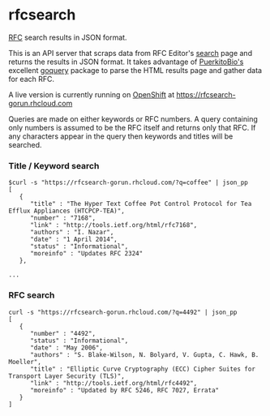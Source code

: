 # rfcsearch

[RFC](https://www.ietf.org/rfc.html) search results in JSON format.

This is an API server that scraps data from RFC Editor's
[search](https://www.rfc-editor.org/search/rfc_search.php) page and
returns the results in JSON format. It takes advantage of
[PuerkitoBio's](https://github.com/PuerkitoBio) excellent
[goquery](https://github.com/PuerkitoBio/goquery) package to parse the
HTML results page and gather data for each RFC.

A live version is currently running on
[OpenShift](https://www.openshift.com/) at
https://rfcsearch-gorun.rhcloud.com

Queries are made on either keywords or RFC numbers. A query containing
only numbers is assumed to be the RFC itself and returns only that
RFC. If any characters appear in the query then keywords and titles
will be searched.

### Title / Keyword search

```
$curl -s "https://rfcsearch-gorun.rhcloud.com/?q=coffee" | json_pp
[
   {
      "title" : "The Hyper Text Coffee Pot Control Protocol for Tea Efflux Appliances (HTCPCP-TEA)",
      "number" : "7168",
      "link" : "http://tools.ietf.org/html/rfc7168",
      "authors" : "I. Nazar",
      "date" : "1 April 2014",
      "status" : "Informational",
      "moreinfo" : "Updates RFC 2324"
   },

...

```

### RFC search

```
curl -s "https://rfcsearch-gorun.rhcloud.com/?q=4492" | json_pp
[
   {
      "number" : "4492",
      "status" : "Informational",
      "date" : "May 2006",
      "authors" : "S. Blake-Wilson, N. Bolyard, V. Gupta, C. Hawk, B. Moeller",
      "title" : "Elliptic Curve Cryptography (ECC) Cipher Suites for Transport Layer Security (TLS)",
      "link" : "http://tools.ietf.org/html/rfc4492",
      "moreinfo" : "Updated by RFC 5246, RFC 7027, Errata"
   }
]

```
